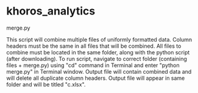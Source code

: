 # khoros_analytics

merge.py

  This script will combine multiple files of uniformly formatted data.
  Column headers must be the same in all files that will be combined.
  All files to combine must be located in the same folder, along with the python script (after downloading).
  To run script, navigate to correct folder (containing files + merge.py) using "cd" command in Terminal and enter "python merge.py" in Terminal window.
  Output file will contain combined data and will delete all duplicate column headers.
  Output file will appear in same folder and will be titled "c.xlsx".
